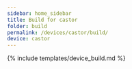 ```yaml
---
sidebar: home_sidebar
title: Build for castor
folder: build
permalink: /devices/castor/build/
device: castor
---
```

{% include templates/device_build.md %}
